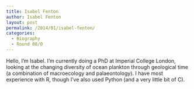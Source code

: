 ```yaml
---
title: Isabel Fenton
author: Isabel Fenton
layout: post
permalink: /2014/01/isabel-fenton/
categories:
  - Biography
  - Round 08/0
---
```

Hello, I&#8217;m Isabel. I&#8217;m currently doing a PhD at Imperial College London, looking at the changing diversity of ocean plankton through geological time (a combination of macroecology and palaeontology). I have most experience with R, though I&#8217;ve also used Python (and a very little bit of C).